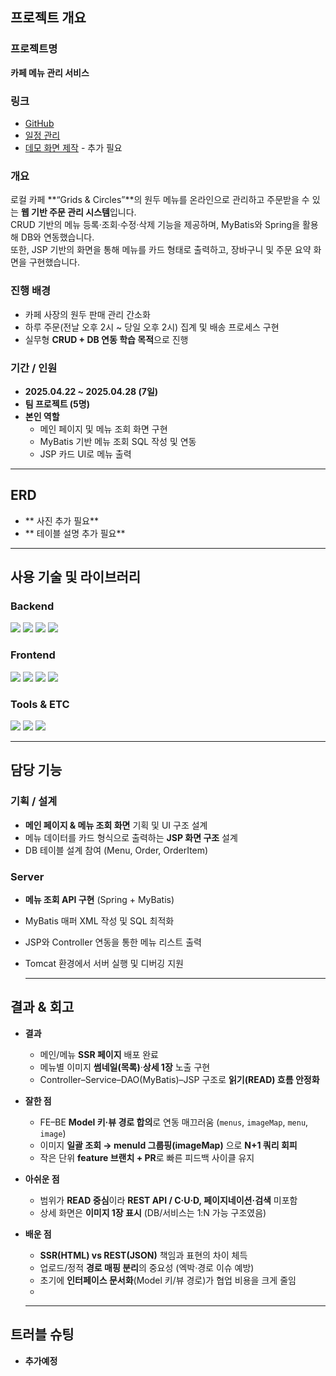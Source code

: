 ## 프로젝트 개요

### 프로젝트명  
**카페 메뉴 관리 서비스**

### 링크  
- [GitHub](https://github.com/prgrms-be-devcourse/NBE5-6-1-Team03)  
- [일정 관리](https://trello.com/b/itm14CbP/nbe5-6-1)
- [데모 화면 제작]()  - 추가 필요

### 개요  
로컬 카페 **“Grids & Circles”**의 원두 메뉴를 온라인으로 관리하고 주문받을 수 있는 **웹 기반 주문 관리 시스템**입니다.  
CRUD 기반의 메뉴 등록·조회·수정·삭제 기능을 제공하며, MyBatis와 Spring을 활용해 DB와 연동했습니다.  
또한, JSP 기반의 화면을 통해 메뉴를 카드 형태로 출력하고, 장바구니 및 주문 요약 화면을 구현했습니다.

### 진행 배경  
- 카페 사장의 원두 판매 관리 간소화  
- 하루 주문(전날 오후 2시 ~ 당일 오후 2시) 집계 및 배송 프로세스 구현  
- 실무형 **CRUD + DB 연동 학습 목적**으로 진행  

### 기간 / 인원  
- **2025.04.22 ~ 2025.04.28 (7일)**  
- **팀 프로젝트 (5명)**  
- **본인 역할**  
  - 메인 페이지 및 메뉴 조회 화면 구현  
  - MyBatis 기반 메뉴 조회 SQL 작성 및 연동  
  - JSP 카드 UI로 메뉴 출력
 
--- 
## ERD

- ** 사진 추가 필요**  
- ** 테이블 설명 추가 필요** 
--- 

## 사용 기술 및 라이브러리

### Backend  
<p>
  <img src="https://img.shields.io/badge/Java-007396?style=flat&logo=openjdk&logoColor=white"/>
  <img src="https://img.shields.io/badge/Spring-6DB33F?style=flat&logo=spring&logoColor=white"/>
  <img src="https://img.shields.io/badge/MyBatis-005B9F?style=flat"/>
  <img src="https://img.shields.io/badge/MySQL-4479A1?style=flat&logo=mysql&logoColor=white"/>
</p>

### Frontend  
<p>
  <img src="https://img.shields.io/badge/HTML5-E34F26?style=flat&logo=html5&logoColor=white"/>
  <img src="https://img.shields.io/badge/CSS3-1572B6?style=flat&logo=css3&logoColor=white"/>
  <img src="https://img.shields.io/badge/JavaScript-F7DF1E?style=flat&logo=javascript&logoColor=black"/>
  <img src="https://img.shields.io/badge/JSP-007396?style=flat"/>
</p>

### Tools & ETC  
<p>
  <img src="https://img.shields.io/badge/IntelliJ%20IDEA-000000?style=flat&logo=intellijidea&logoColor=white"/>
  <img src="https://img.shields.io/badge/Apache%20Tomcat-F8DC75?style=flat&logo=apachetomcat&logoColor=black"/>
  <img src="https://img.shields.io/badge/GitHub-181717?style=flat&logo=github&logoColor=white"/>
</p>


---
## 담당 기능

### 기획 / 설계
- **메인 페이지 & 메뉴 조회 화면** 기획 및 UI 구조 설계  
- 메뉴 데이터를 카드 형식으로 출력하는 **JSP 화면 구조** 설계  
- DB 테이블 설계 참여 (Menu, Order, OrderItem)  

### Server
- **메뉴 조회 API 구현** (Spring + MyBatis)  
- MyBatis 매퍼 XML 작성 및 SQL 최적화  
- JSP와 Controller 연동을 통한 메뉴 리스트 출력  
- Tomcat 환경에서 서버 실행 및 디버깅 지원

  ---
## 결과 & 회고

- **결과**
  - 메인/메뉴 **SSR 페이지** 배포 완료  
  - 메뉴별 이미지 **썸네일(목록)**·**상세 1장** 노출 구현  
  - Controller–Service–DAO(MyBatis)–JSP 구조로 **읽기(READ) 흐름 안정화**

- **잘한 점**
  - FE–BE **Model 키·뷰 경로 합의**로 연동 매끄러움 (`menus`, `imageMap`, `menu`, `image`)
  - 이미지 **일괄 조회 → menuId 그룹핑(imageMap)** 으로 **N+1 쿼리 회피**
  - 작은 단위 **feature 브랜치 + PR**로 빠른 피드백 사이클 유지

- **아쉬운 점**
  - 범위가 **READ 중심**이라 **REST API / C·U·D, 페이지네이션·검색** 미포함
  - 상세 화면은 **이미지 1장 표시** (DB/서비스는 1:N 가능 구조였음)

- **배운 점**
  - **SSR(HTML) vs REST(JSON)** 책임과 표현의 차이 체득
  - 업로드/정적 **경로 매핑 분리**의 중요성 (엑박·경로 이슈 예방)
  - 초기에 **인터페이스 문서화**(Model 키/뷰 경로)가 협업 비용을 크게 줄임
  - 
  ---
## 트러블 슈팅
- **추가예정**

